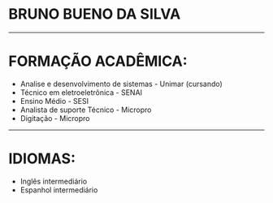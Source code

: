 # BRUNO BUENO DA SILVA

---
# FORMAÇÃO ACADÊMICA:

- Analise e desenvolvimento de sistemas - Unimar (cursando)
- Técnico em eletroeletrônica - SENAI
- Ensino Médio - SESI
- Analista de suporte Técnico - Micropro
- Digitação - Micropro

---
# IDIOMAS:

- Inglês intermediário
- Espanhol intermediário

